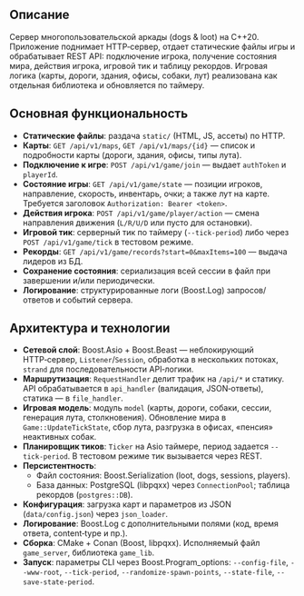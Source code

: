 ## Описание
Сервер многопользовательской аркады (dogs & loot) на C++20. Приложение поднимает HTTP‑сервер, отдает статические файлы игры и обрабатывает REST API: подключение игрока, получение состояния мира, действия игрока, игровой тик и таблицу рекордов. Игровая логика (карты, дороги, здания, офисы, собаки, лут) реализована как отдельная библиотека и обновляется по таймеру.

## Основная функциональность
- **Статические файлы**: раздача `static/` (HTML, JS, ассеты) по HTTP.
- **Карты**: `GET /api/v1/maps`, `GET /api/v1/maps/{id}` — список и подробности карты (дороги, здания, офисы, типы лута).
- **Подключение к игре**: `POST /api/v1/game/join` — выдает `authToken` и `playerId`.
- **Состояние игры**: `GET /api/v1/game/state` — позиции игроков, направление, скорость, инвентарь, очки; а также лут на карте. Требуется заголовок `Authorization: Bearer <token>`.
- **Действия игрока**: `POST /api/v1/game/player/action` — смена направления движения (`L/R/U/D` или пусто для остановки).
- **Игровой тик**: серверный тик по таймеру (`--tick-period`) либо через `POST /api/v1/game/tick` в тестовом режиме.
- **Рекорды**: `GET /api/v1/game/records?start=0&maxItems=100` — выдача лидеров из БД.
- **Сохранение состояния**: сериализация всей сессии в файл при завершении и/или периодически.
- **Логирование**: структурированные логи (Boost.Log) запросов/ответов и событий сервера.

## Архитектура и технологии
- **Сетевой слой**: Boost.Asio + Boost.Beast — неблокирующий HTTP‑сервер, `Listener`/`Session`, обработка в нескольких потоках, `strand` для последовательности API‑логики.
- **Маршрутизация**: `RequestHandler` делит трафик на `/api/*` и статику. API обрабатывается в `api_handler` (валидация, JSON‑ответы), статика — в `file_handler`.
- **Игровая модель**: модуль `model` (карты, дороги, собаки, сессии, генерация лута, столкновения). Обновление мира в `Game::UpdateTickState`, сбор лута, разгрузка в офисах, «пенсия» неактивных собак.
- **Планировщик тиков**: `Ticker` на Asio таймере, период задается `--tick-period`. В тестовом режиме тик вызывается через REST.
- **Персистентность**:
  - Файл состояния: Boost.Serialization (loot, dogs, sessions, players).
  - База данных: PostgreSQL (libpqxx) через `ConnectionPool`; таблица рекордов (`postgres::DB`).
- **Конфигурация**: загрузка карт и параметров из JSON (`data/config.json`) через `json_loader`.
- **Логирование**: Boost.Log с дополнительными полями (код, время ответа, content‑type и пр.).
- **Сборка**: CMake + Conan (Boost, libpqxx). Исполняемый файл `game_server`, библиотека `game_lib`.
- **Запуск**: параметры CLI через Boost.Program_options: `--config-file`, `--www-root`, `--tick-period`, `--randomize-spawn-points`, `--state-file`, `--save-state-period`.
